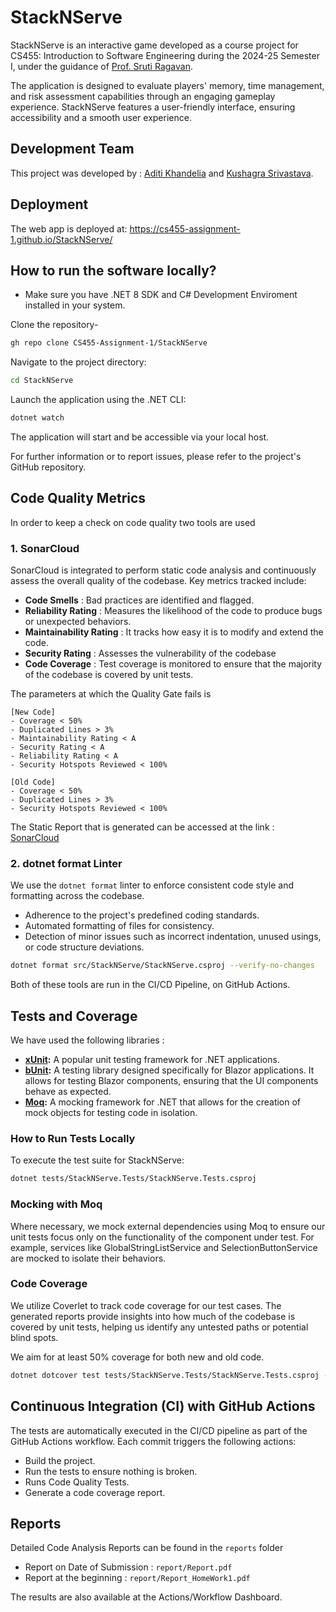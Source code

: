 # StackNServe

StackNServe is an interactive game developed as a course project for CS455: Introduction to Software Engineering during the 2024-25 Semester I, under the guidance of [Prof. Sruti Ragavan](https://sruti-s-ragavan.github.io).

The application is designed to evaluate players' memory, time management, and risk assessment capabilities through an engaging gameplay experience. StackNServe features a user-friendly interface, ensuring accessibility and a smooth user experience.

## Development Team

This project was developed by : [Aditi Khandelia](https://github.com/AditiKhandelia) and [Kushagra Srivastava](https://github.com/whizdor).

## Deployment

The web app is deployed at: https://cs455-assignment-1.github.io/StackNServe/

## How to run the software locally?

* Make sure you have .NET 8 SDK and C# Development Enviroment installed in your system.

Clone the repository-

```bash
gh repo clone CS455-Assignment-1/StackNServe
```
Navigate to the project directory:

```bash
cd StackNServe
```
Launch the application using the .NET CLI:
```bash
dotnet watch
```
The application will start and be accessible via your local host.

For further information or to report issues, please refer to the project's GitHub repository.

## Code Quality Metrics

In order to keep a check on code quality two tools are used 

### 1. SonarCloud
SonarCloud is integrated to perform static code analysis and continuously assess the overall quality of the codebase. Key metrics tracked include:

- **Code Smells** : Bad practices are identified and flagged.
- **Reliability Rating** : Measures the likelihood of the code to produce bugs or unexpected behaviors.
- **Maintainability Rating** : It tracks how easy it is to modify and extend the code.
- **Security Rating** : Assesses the vulnerability of the codebase
- **Code Coverage** : Test coverage is monitored to ensure that the majority of the codebase is covered by unit tests.

The parameters at which the Quality Gate fails is
```
[New Code]
- Coverage < 50%
- Duplicated Lines > 3%
- Maintainability Rating < A
- Security Rating < A
- Reliability Rating < A
- Security Hotspots Reviewed < 100%

[Old Code]
- Coverage < 50%
- Duplicated Lines > 3%
- Security Hotspots Reviewed < 100%
```

The Static Report that is generated can be accessed at the link : [SonarCloud](https://sonarcloud.io/project/overview?id=CS455-Assignment-1_StackNServe)

### 2. dotnet format Linter
We use the `dotnet format` linter to enforce consistent code style and formatting across the codebase. 

- Adherence to the project's predefined coding standards.
- Automated formatting of files for consistency.
- Detection of minor issues such as incorrect indentation, unused usings, or code structure deviations.

```bash
dotnet format src/StackNServe/StackNServe.csproj --verify-no-changes
```

Both of these tools are run in the CI/CD Pipeline, on GitHub Actions. 

## Tests and Coverage

We have used the following libraries :

- **[xUnit](https://xunit.net/):** A popular unit testing framework for .NET applications. 
- **[bUnit](https://bunit.dev/):** A testing library designed specifically for Blazor applications. It allows for testing Blazor components, ensuring that the UI components behave as expected.
- **[Moq](https://github.com/Moq/moq4):** A mocking framework for .NET that allows for the creation of mock objects for testing code in isolation.

### How to Run Tests Locally

To execute the test suite for StackNServe:

```bash
dotnet tests/StackNServe.Tests/StackNServe.Tests.csproj
```

### Mocking with Moq

Where necessary, we mock external dependencies using Moq to ensure our unit tests focus only on the functionality of the component under test. For example, services like GlobalStringListService and SelectionButtonService are mocked to isolate their behaviors.

### Code Coverage
We utilize Coverlet to track code coverage for our test cases. The generated reports provide insights into how much of the codebase is covered by unit tests, helping us identify any untested paths or potential blind spots.

We aim for at least 50% coverage for both new and old code.

```bash
dotnet dotcover test tests/StackNServe.Tests/StackNServe.Tests.csproj --dcReportType=HTML
```

## Continuous Integration (CI) with GitHub Actions
The tests are automatically executed in the CI/CD pipeline as part of the GitHub Actions workflow. Each commit triggers the following actions:

- Build the project.
- Run the tests to ensure nothing is broken.
- Runs Code Quality Tests.
- Generate a code coverage report.

## Reports
Detailed Code Analysis Reports can be found in the `reports` folder

- Report on Date of Submission : `report/Report.pdf`
- Report at the beginning : `report/Report_HomeWork1.pdf`

The results are also available at the Actions/Workflow Dashboard.
